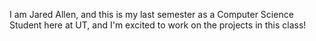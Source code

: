 I am Jared Allen, and this is my last semester as a Computer Science Student here at UT, and I'm excited to work on the projects in this class!
